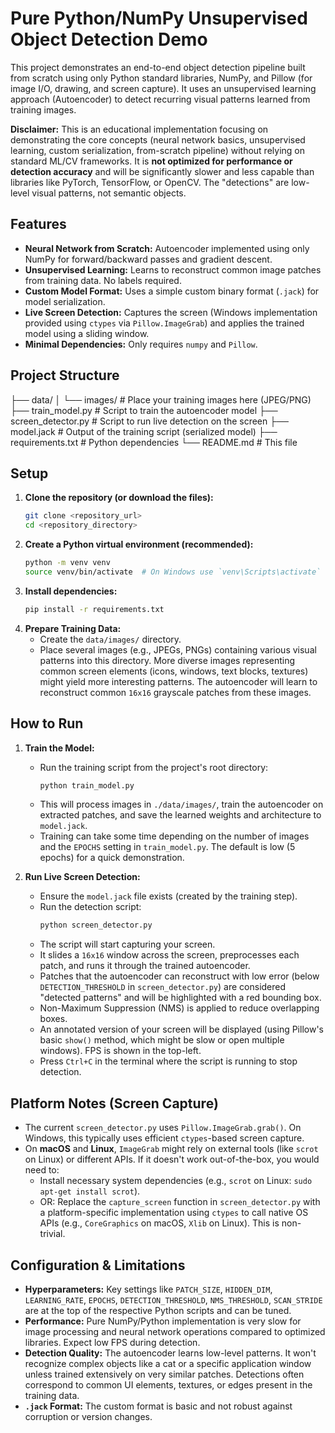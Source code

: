 # Pure Python/NumPy Unsupervised Object Detection Demo

This project demonstrates an end-to-end object detection pipeline built from scratch using only Python standard libraries, NumPy, and Pillow (for image I/O, drawing, and screen capture). It uses an unsupervised learning approach (Autoencoder) to detect recurring visual patterns learned from training images.

**Disclaimer:** This is an educational implementation focusing on demonstrating the core concepts (neural network basics, unsupervised learning, custom serialization, from-scratch pipeline) without relying on standard ML/CV frameworks. It is **not optimized for performance or detection accuracy** and will be significantly slower and less capable than libraries like PyTorch, TensorFlow, or OpenCV. The "detections" are low-level visual patterns, not semantic objects.

## Features

* **Neural Network from Scratch:** Autoencoder implemented using only NumPy for forward/backward passes and gradient descent.
* **Unsupervised Learning:** Learns to reconstruct common image patches from training data. No labels required.
* **Custom Model Format:** Uses a simple custom binary format (`.jack`) for model serialization.
* **Live Screen Detection:** Captures the screen (Windows implementation provided using `ctypes` via `Pillow.ImageGrab`) and applies the trained model using a sliding window.
* **Minimal Dependencies:** Only requires `numpy` and `Pillow`.

## Project Structure

├── data/
│   └── images/         # Place your training images here (JPEG/PNG)
├── train_model.py      # Script to train the autoencoder model
├── screen_detector.py  # Script to run live detection on the screen
├── model.jack          # Output of the training script (serialized model)
├── requirements.txt    # Python dependencies
└── README.md           # This file

## Setup

1.  **Clone the repository (or download the files):**
    ```bash
    git clone <repository_url>
    cd <repository_directory>
    ```
2.  **Create a Python virtual environment (recommended):**
    ```bash
    python -m venv venv
    source venv/bin/activate  # On Windows use `venv\Scripts\activate`
    ```
3.  **Install dependencies:**
    ```bash
    pip install -r requirements.txt
    ```
4.  **Prepare Training Data:**
    * Create the `data/images/` directory.
    * Place several images (e.g., JPEGs, PNGs) containing various visual patterns into this directory. More diverse images representing common screen elements (icons, windows, text blocks, textures) might yield more interesting patterns. The autoencoder will learn to reconstruct common `16x16` grayscale patches from these images.

## How to Run

1.  **Train the Model:**
    * Run the training script from the project's root directory:
        ```bash
        python train_model.py
        ```
    * This will process images in `./data/images/`, train the autoencoder on extracted patches, and save the learned weights and architecture to `model.jack`.
    * Training can take some time depending on the number of images and the `EPOCHS` setting in `train_model.py`. The default is low (5 epochs) for a quick demonstration.

2.  **Run Live Screen Detection:**
    * Ensure the `model.jack` file exists (created by the training step).
    * Run the detection script:
        ```bash
        python screen_detector.py
        ```
    * The script will start capturing your screen.
    * It slides a `16x16` window across the screen, preprocesses each patch, and runs it through the trained autoencoder.
    * Patches that the autoencoder can reconstruct with low error (below `DETECTION_THRESHOLD` in `screen_detector.py`) are considered "detected patterns" and will be highlighted with a red bounding box.
    * Non-Maximum Suppression (NMS) is applied to reduce overlapping boxes.
    * An annotated version of your screen will be displayed (using Pillow's basic `show()` method, which might be slow or open multiple windows). FPS is shown in the top-left.
    * Press `Ctrl+C` in the terminal where the script is running to stop detection.

## Platform Notes (Screen Capture)

* The current `screen_detector.py` uses `Pillow.ImageGrab.grab()`. On Windows, this typically uses efficient `ctypes`-based screen capture.
* On **macOS** and **Linux**, `ImageGrab` might rely on external tools (like `scrot` on Linux) or different APIs. If it doesn't work out-of-the-box, you would need to:
    * Install necessary system dependencies (e.g., `scrot` on Linux: `sudo apt-get install scrot`).
    * OR: Replace the `capture_screen` function in `screen_detector.py` with a platform-specific implementation using `ctypes` to call native OS APIs (e.g., `CoreGraphics` on macOS, `Xlib` on Linux). This is non-trivial.

## Configuration & Limitations

* **Hyperparameters:** Key settings like `PATCH_SIZE`, `HIDDEN_DIM`, `LEARNING_RATE`, `EPOCHS`, `DETECTION_THRESHOLD`, `NMS_THRESHOLD`, `SCAN_STRIDE` are at the top of the respective Python scripts and can be tuned.
* **Performance:** Pure NumPy/Python implementation is very slow for image processing and neural network operations compared to optimized libraries. Expect low FPS during detection.
* **Detection Quality:** The autoencoder learns low-level patterns. It won't recognize complex objects like a cat or a specific application window unless trained extensively on very similar patches. Detections often correspond to common UI elements, textures, or edges present in the training data.
* **`.jack` Format:** The custom format is basic and not robust against corruption or version changes.

